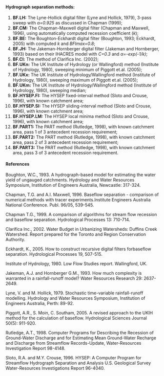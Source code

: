 #### Hydrograph separation methods:

 1.	**BF.LH:** The Lyne-Hollick digital filter (Lyne and Hollick, 1979), 3-pass sweep with *α=0.925* as discussed in Chapman (1999);
 2.	**BF.CM:** The Chapman-Maxwell digital filter (Chapman and Maxwell, 1996), using automatically computed recession coefficient (*k*);
 3.	**BF.BE:** The Boughton-Eckhardt digital filter (Boughton, 1993; Eckhardt, 2005) with computed *k* and *BFImax=0.8*;
 4.	**BF.JH:** The Jakeman-Hornberger digital filter (Jakeman and Hornberger, 1993) based on their IHACRES model with *C=0.3* and *α=-exp(-1/k)*;
 5.	**BF.Cl:** The method of Clarifica Inc. (2002);
 6.	**BF.UKn:** The UK Institute of Hydrology (or Wallingford) method (Institute of Hydrology, 1980), sweeping minimum of Piggott et.al. (2005);
 7.	**BF.UKx:** The UK Institute of Hydrology/Wallingford method (Institute of Hydrology, 1980), sweeping maximum of Piggott et.al. (2005);
 8.	**BF.UKm:** The UK Institute of Hydrology/Wallingford method (Institute of Hydrology, 1980), sweeping median;
 9.	**BF.HYSEP.FI:** The HYSEP fixed-interval method (Sloto and Crouse, 1996), with known catchment area;
 10.	**BF.HYSEP.SI:** The HYSEP sliding-interval method (Sloto and Crouse, 1996), with known catchment area;
 11.	**BF.HYSEP.LM:** The HYSEP local minima method (Sloto and Crouse, 1996), with known catchment area;
 12.	**BF.PART1:** The PART method (Rutledge, 1998), with known catchment area, pass 1 of 3 antecedent recession requirement;
 13.	**BF.PART2:** The PART method (Rutledge, 1998), with known catchment area, pass 2 of 3 antecedent recession requirement;
 14.	**BF.PART3:** The PART method (Rutledge, 1998), with known catchment area, pass 3 of 3 antecedent recession requirement.

#### References

Boughton, W.C., 1993. A hydrograph-based model for estimating the water yield of ungauged catchments. Hydrology and Water Resources Symposium, Institution of Engineers Australia, Newcastle: 317-324.

Chapman, T.G. and A.I. Maxwell, 1996. Baseflow separation - comparison of numerical methods with tracer experiments.Institute Engineers Australia National Conference. Publ. 96/05, 539-545.

Chapman T.G., 1999. A comparison of algorithms for stream flow recession and baseflow separation. Hydrological Processes 13: 710-714.

Clarifica Inc., 2002. Water Budget in Urbanizing Watersheds: Duffins Creek Watershed. Report prepared for the Toronto and Region Conservation Authority.

Eckhardt, K., 2005. How to construct recursive digital filters forbaseflow separation. Hydrological Processes 19, 507-515.

Institute of Hydrology, 1980. Low Flow Studies report. Wallingford, UK.

Jakeman, A.J. and Hornberger G.M., 1993. How much complexity is warranted in a rainfall-runoff model? Water Resources Research 29: 2637-2649.

Lyne, V. and M. Hollick, 1979. Stochastic time-variable rainfall-runoff modelling. Hydrology and Water Resources Symposium, Institution of Engineers Australia, Perth: 89-92.

Piggott, A.R., S. Moin, C. Southam, 2005. A revised approach to the UKIH method for the calculation of baseflow. Hydrological Sciences Journal 50(5): 911-920.

Rutledge, A.T., 1998. Computer Programs for Describing the Recession of Ground-Water Discharge and for Estimating Mean Ground-Water Recharge and Discharge from Streamflow Records-Update, Water-Resources Investigation Report 98-4148.

Sloto, R.A. and M.Y. Crouse, 1996. HYSEP: A Computer Program for Streamflow Hydrograph Separation and Analysis U.S. Geological Survey Water-Resources Investigations Report 96-4040.
